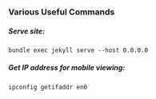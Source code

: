 ### Various Useful Commands
##### Serve site:

`bundle exec jekyll serve --host 0.0.0.0`

##### Get IP address for mobile viewing:

`ipconfig getifaddr en0`
